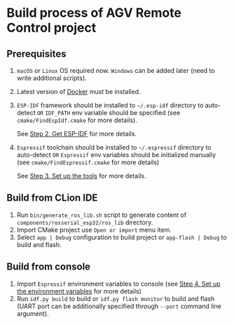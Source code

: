 # Build process of AGV Remote Control project

## Prerequisites

1. `macOS` or `Linux` OS required now. `Windows` can be added later (need to write additional scripts).
1. Latest version of [Docker](https://www.docker.com/products/docker-desktop) must be installed.
1. `ESP-IDF` framework should be installed to `~/.esp-idf` directory to auto-detect
   `OR` `IDF_PATH` env variable should be specified (see `cmake/FindEspIdf.cmake` for more details).
   
   See [Step 2. Get ESP-IDF](https://docs.espressif.com/projects/esp-idf/en/latest/esp32/get-started/index.html#step-2-get-esp-idf) for more details.  
1. `Espressif` toolchain should be installed to `~/.espressif` directory to auto-detect 
   `OR` `Espressif` env variables should be initialized manually  (see `cmake/FindEspressif.cmake` for more details)
   
   See [Step 3. Set up the tools](https://docs.espressif.com/projects/esp-idf/en/latest/esp32/get-started/index.html#id3) for more details.

## Build from CLion IDE 

1. Run `bin/generate_ros_lib.sh` script to generate content of `components/rosserial_esp32/ros_lib` directory.
1. Import CMake project use `Open or import` menu item.
1. Select `app | Debug` configuration to build project or `app-flash | Debug` to build and flash.

## Build from console

1. Import `Espressif` environment variables to console (see [Step 4. Set up the environment variables](https://docs.espressif.com/projects/esp-idf/en/latest/esp32/get-started/index.html#step-4-set-up-the-environment-variables) for more details)
1. Run `idf.py build` to build or `idf.py flash monitor` to build and flash (UART port can be additionally specified through `--port` command line argument).
